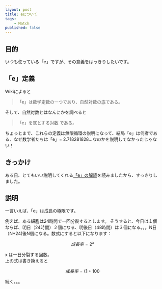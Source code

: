 ```yaml
---
layout: post
title: eについて
tags:
    - Match
published: false    
---
```


## 目的
いつも使っている「e」ですが、その意義をはっきりしたいです。

## 「e」定義
Wikiによると

>「e」は数学定数の一つであり、自然対数の底である。<br>

そして、自然対数とはなんにかを調べると

>「e」を底とする対数 である。

ちょっとまで、これらの定義は無限循環の説明になって、結局「e」は何者である、なぜ数学者たちは「e」= 2.718281828...なのかを説明してなかったじゃない！

## きっかけ
ある日、とてもいい説明してくれる[「e」の解読](https://betterexplained.com/articles/an-intuitive-guide-to-exponential-functions-e/)を読みましたから、すっきりしました。

## 説明
一言いえば、「e」は成長の極限です。

例えば、ある細胞は24時間で一回分裂するとします。
そうすると、今日は１個ならば、明日（24時間）２個になる、明後日（48時間）は３個になる。。。N日（N*24)後N個になる。数式にすると以下になります：<br>

$$成長率 = 2^x$$

x は一日分裂する回数。<br>
上の式は書き換えると<br>

$$成長率 = (1 + 100%)^x$$


続く。。。
